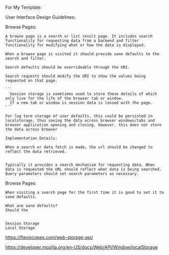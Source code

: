 For My Template:

User Interface Design Guidelines:

Browse Pages:

	A browse page is a search or list result page. It includes search functionality for requesting data from a backend and filter functionality for modifying what or how the data is displayed. 
	
	When a browse page is visited it should provide sane defaults to the search and filter. 
	
	Search defaults should be overrideable through the URI.

	Search requests should modify the URI to show the values being requested on that page. 
	
	```
	  Session storage is sometimes used to store these details of which only live for the life of the browser tab or window. 
	  If a new tab or window is session data is lossed with the page.
	```

	For log term storage of user defaults, this could be persisted in localstorage, thus saving the data across browser windows/tabs and browser application opening and closing. However, this does not store the data across browser
	
	Implementation Details:
	
	When a search or data fetch is made, the url should be changed to reflect the data retrieved.
	
	
	Typically it provides a search mechanism for requesting data. When data is requested the URL should reflect what data is being searched.
	Query parameters should set search parameters as necessary.


Browse Pages:
	
	When visiting a search page for the first time it is good to set it to sane defaults. 
	
	What are sane defaults?
	Should the 
	
	
	Session Storage
	Local Storage
	
	
https://flaviocopes.com/web-storage-api/

https://developer.mozilla.org/en-US/docs/Web/API/Window/localStorage